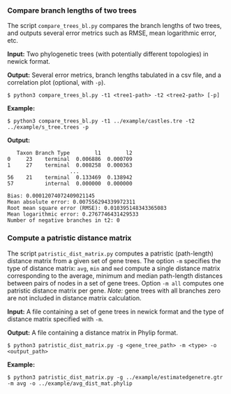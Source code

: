 
### Compare branch lengths of two trees
The script `compare_trees_bl.py` compares the branch lengths of two trees, and outputs several error metrics such as RMSE, mean logarithmic error, etc. 

**Input:** Two phylogenetic trees (with potentially different topologies) in newick format.

**Output:** Several error metrics, branch lengths tabulated in a csv file, and a correlation plot (optional, with `-p`).

```
$ python3 compare_trees_bl.py -t1 <tree1-path> -t2 <tree2-path> [-p]
```
**Example:**
```
$ python3 compare_trees_bl.py -t1 ../example/castles.tre -t2 ../example/s_tree.trees -p
```
**Output:**
```
   Taxon Branch Type        l1        l2
0     23    terminal  0.006886  0.000709
1     27    terminal  0.008258  0.000363
                    ...
56    21    terminal  0.133469  0.138942
57          internal  0.000000  0.000000

Bias: 0.00012074072409021145
Mean absolute error: 0.007556294339972311
Root mean square error (RMSE): 0.010395148343365083
Mean logarithmic error: 0.2767746431429533
Number of negative branches in t2: 0
```

### Compute a patristic distance matrix
The script `patristic_dist_matrix.py` computes a patristic (path-length) distance matrix from a given set of gene trees. The option `-m` specifies the type of distance matrix: `avg`,
`min` and `med` compute a single distance matrix corresponding to the average, minimum and median path-length
distances between pairs of nodes in a set of gene trees. Option `-m all` computes one patristic distance matrix per gene. *Note:* gene trees with all branches zero are not included in distance matrix calculation.

**Input:** A file containing a set of gene trees in newick format and the type of distance matrix specified with `-m`.

**Output:** A file containing a distance matrix in Phylip format.

```
$ python3 patristic_dist_matrix.py -g <gene_tree_path> -m <type> -o <output_path>
```
**Example:**
```
$ python3 patristic_dist_matrix.py -g ../example/estimatedgenetre.gtr -m avg -o ../example/avg_dist_mat.phylip
```
